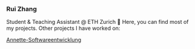 ### Rui Zhang

Student & Teaching Assistant @ ETH Zurich :school_satchel: 
Here, you can find most of my projects. Other projects I have worked on:

[Annette-Softwareentwicklung](https://github.com/Annette-Softwareentwicklung)

